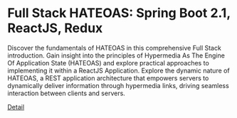 # Full Stack HATEOAS: Spring Boot 2.1, ReactJS, Redux

Discover the fundamentals of HATEOAS in this comprehensive Full Stack introduction. Gain insight into the principles of Hypermedia As The Engine Of Application State (HATEOAS) and explore practical approaches to implementing it within a ReactJS Application. Explore the dynamic nature of HATEOAS, a REST application architecture that empowers servers to dynamically deliver information through hypermedia links, driving seamless interaction between clients and servers. 

[Detail](https://eduitfree.com/courses/full-stack-hateoas-spring-boot-2-1-reactjs-redux)